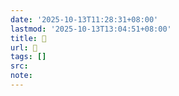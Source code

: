 ```yaml
---
date: '2025-10-13T11:28:31+08:00'
lastmod: '2025-10-13T13:04:51+08:00'
title: 󰝝
url: 󰝝
tags: []
src:
note:
---
```

